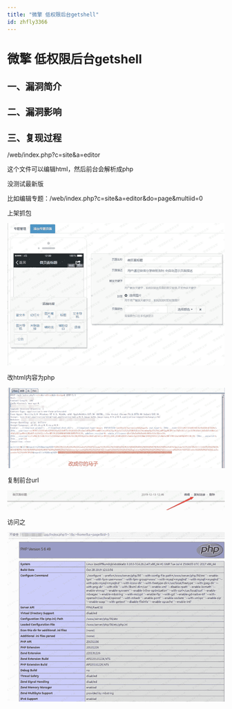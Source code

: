 ```yaml
---
title: "微擎 低权限后台getshell"
id: zhfly3366
---
```


# 微擎 低权限后台getshell

## 一、漏洞简介

## 二、漏洞影响

## 三、复现过程

/web/index.php?c=site&a=editor

这个文件可以编辑html，然后前台会解析成php

没测试最新版

比如编辑专题：/web/index.php?c=site&a=editor&do=page&multiid=0

上架抓包

![image](../img/6090007431422b10ece75e3f0421a3a1.png)

改html内容为php

![image](../img/74a0c2a025c2db62eb203a0de339ca21.png)

复制前台url

![image](../img/150f907f4130b9745782504931983858.png)

访问之

![image](../img/eee86ed9a93313e51dd77e500ea808bd.png)